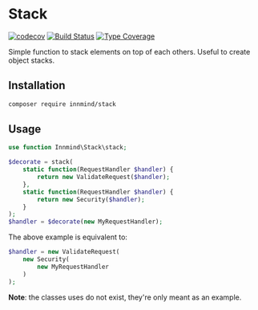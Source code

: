 # Stack

[![codecov](https://codecov.io/gh/Innmind/Stack/branch/develop/graph/badge.svg)](https://codecov.io/gh/Innmind/Stack)
[![Build Status](https://github.com/Innmind/Stack/workflows/CI/badge.svg?branch=master)](https://github.com/Innmind/Stack/actions?query=workflow%3ACI)
[![Type Coverage](https://shepherd.dev/github/Innmind/Stack/coverage.svg)](https://shepherd.dev/github/Innmind/Stack)

Simple function to stack elements on top of each others. Useful to create object stacks.

## Installation

```sh
composer require innmind/stack
```

## Usage

```php
use function Innmind\Stack\stack;

$decorate = stack(
    static function(RequestHandler $handler) {
        return new ValidateRequest($handler);
    },
    static function(RequestHandler $handler) {
        return new Security($handler);
    }
);
$handler = $decorate(new MyRequestHandler);
```

The above example is equivalent to:

```php
$handler = new ValidateRequest(
    new Security(
        new MyRequestHandler
    )
);
```
**Note**: the classes uses do not exist, they're only meant as an example.
